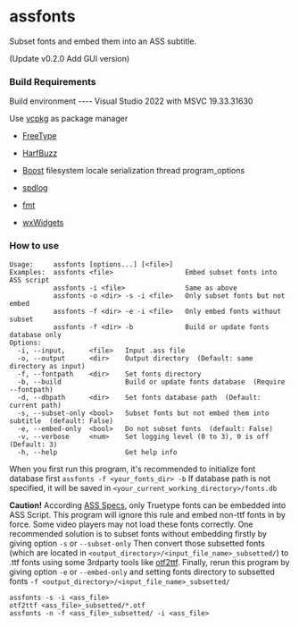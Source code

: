# assfonts

Subset fonts and embed them into an ASS subtitle.

(Update v0.2.0 Add GUI version)

### Build Requirements

Build environment ---- Visual Studio 2022 with MSVC 19.33.31630

Use [vcpkg](https://vcpkg.io/) as package manager

- [FreeType](http://freetype.org/)

- [HarfBuzz](https://github.com/harfbuzz/harfbuzz)

- [Boost](https://www.boost.org/) filesystem locale serialization thread program_options

- [spdlog](https://github.com/gabime/spdlog)

- [fmt](https://github.com/fmtlib/fmt)

- [wxWidgets](https://www.wxwidgets.org/)

### How to use

```
Usage:     assfonts [options...] [<file>]
Examples:  assfonts <file>                  Embed subset fonts into ASS script
           assfonts -i <file>               Same as above
           assfonts -o <dir> -s -i <file>   Only subset fonts but not embed
           assfonts -f <dir> -e -i <file>   Only embed fonts without subset
           assfonts -f <dir> -b             Build or update fonts database only
Options:
  -i, --input,      <file>   Input .ass file
  -o, --output      <dir>    Output directory  (Default: same directory as input)
  -f, --fontpath    <dir>    Set fonts directory
  -b, --build                Build or update fonts database  (Require --fontpath)
  -d, --dbpath      <dir>    Set fonts database path  (Default: current path)
  -s, --subset-only <bool>   Subset fonts but not embed them into subtitle  (default: False)
  -e, --embed-only  <bool>   Do not subset fonts  (default: False)
  -v, --verbose     <num>    Set logging level (0 to 3), 0 is off  (Default: 3)
  -h, --help                 Get help info
 ```
 
 When you first run this program, it's recommended to initialize font database first `assfonts -f <your_fonts_dir> -b` 
 If database path is not specified, it will be saved in `<your_current_working_directory>/fonts.db`
 
 **Caution!** According [ASS Specs](http://moodub.free.fr/video/ass-specs.doc), only Truetype fonts can be embedded into ASS Script. 
 This program will ignore this rule and embed non-ttf fonts in by force. Some video players may not load these fonts correctly.
 One recommended solution is to subset fonts without embedding firstly by giving option `-s` or `--subset-only` Then convert those
 subsetted fonts (which are located in `<output_directory>/<input_file_name>_subsetted/`) to .ttf fonts using some 3rdparty tools like
 [otf2ttf](https://github.com/shimarulin/otf2ttf). Finally, rerun this program by giving option `-e` or `--embed-only` and setting
 fonts directory to subsetted fonts `-f <output_directory>/<input_file_name>_subsetted/`
 
 ```
 assfonts -s -i <ass_file>
 otf2ttf <ass_file>_subsetted/*.otf
 assfonts -n -f <ass_file>_subsetted/ -i <ass_file>
 ```
 
